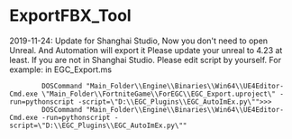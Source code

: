 # ExportFBX_Tool
2019-11-24: Update for Shanghai Studio, Now you don't need to open Unreal. And Automation will export it
            Please update your unreal to 4.23 at least.
            If you are not in Shanghai Studio. Please edit script by yourself.
            For example:  in EGC_Export.ms
            
            DOSCommand "Main_Folder\\Engine\\Binaries\\Win64\\UE4Editor-Cmd.exe \"Main_Folder\\FortniteGame\\ForEGC\\EGC_Export.uproject\" -run=pythonscript -script=\"D:\\EGC_Plugins\\EGC_AutoImEx.py\"">>>
            DOSCommand "Main_Folder\\Engine\\Binaries\\Win64\\UE4Editor-Cmd.exe -run=pythonscript -script=\"D:\\EGC_Plugins\\EGC_AutoImEx.py\""
